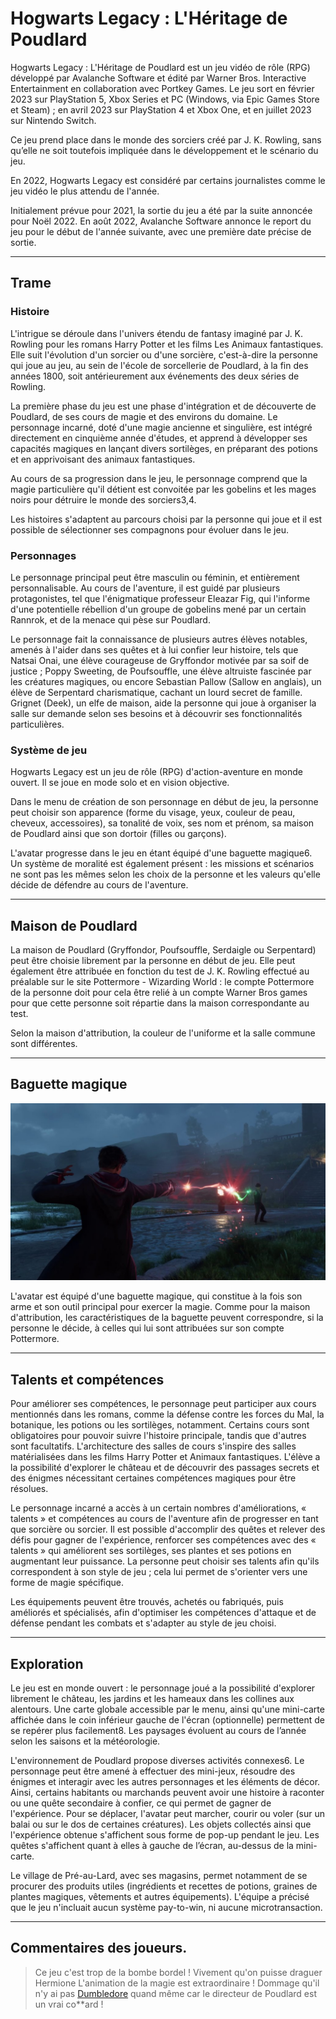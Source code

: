 # Hogwarts Legacy : L'Héritage de Poudlard



Hogwarts Legacy : L'Héritage de Poudlard est un jeu vidéo de rôle (RPG) développé par Avalanche Software et édité par Warner Bros. Interactive Entertainment en collaboration avec Portkey Games. Le jeu sort en février 2023 sur PlayStation 5, Xbox Series et PC (Windows, via Epic Games Store et Steam) ; en avril 2023 sur PlayStation 4 et Xbox One, et en juillet 2023 sur Nintendo Switch.

Ce jeu prend place dans le monde des sorciers créé par J. K. Rowling, sans qu’elle ne soit toutefois impliquée dans le développement et le scénario du jeu.

En 2022, Hogwarts Legacy est considéré par certains journalistes comme le jeu vidéo le plus attendu de l'année.

Initialement prévue pour 2021, la sortie du jeu a été par la suite annoncée pour Noël 2022. En août 2022, Avalanche Software annonce le report du jeu pour le début de l'année suivante, avec une première date précise de sortie. 

---

## Trame

### Histoire

L'intrigue se déroule dans l'univers étendu de fantasy imaginé par J. K. Rowling pour les romans Harry Potter et les films Les Animaux fantastiques. Elle suit l'évolution d'un sorcier ou d'une sorcière, c'est-à-dire la personne qui joue au jeu, au sein de l'école de sorcellerie de Poudlard, à la fin des années 1800, soit antérieurement aux événements des deux séries de Rowling.

La première phase du jeu est une phase d'intégration et de découverte de Poudlard, de ses cours de magie et des environs du domaine. Le personnage incarné, doté d'une magie ancienne et singulière, est intégré directement en cinquième année d'études, et apprend à développer ses capacités magiques en lançant divers sortilèges, en préparant des potions et en apprivoisant des animaux fantastiques.

Au cours de sa progression dans le jeu, le personnage comprend que la magie particulière qu'il détient est convoitée par les gobelins et les mages noirs pour détruire le monde des sorciers3,4.

Les histoires s'adaptent au parcours choisi par la personne qui joue et il est possible de sélectionner ses compagnons pour évoluer dans le jeu.

### Personnages

Le personnage principal peut être masculin ou féminin, et entièrement personnalisable. Au cours de l'aventure, il est guidé par plusieurs protagonistes, tel que l'énigmatique professeur Eleazar Fig, qui l'informe d'une potentielle rébellion d'un groupe de gobelins mené par un certain Rannrok, et de la menace qui pèse sur Poudlard.

Le personnage fait la connaissance de plusieurs autres élèves notables, amenés à l'aider dans ses quêtes et à lui confier leur histoire, tels que Natsai Onai, une élève courageuse de Gryffondor motivée par sa soif de justice ; Poppy Sweeting, de Poufsouffle, une élève altruiste fascinée par les créatures magiques, ou encore Sebastian Pallow (Sallow en anglais), un élève de Serpentard charismatique, cachant un lourd secret de famille. Grignet (Deek), un elfe de maison, aide la personne qui joue à organiser la salle sur demande selon ses besoins et à découvrir ses fonctionnalités particulières.

### Système de jeu

Hogwarts Legacy est un jeu de rôle (RPG) d'action-aventure en monde ouvert. Il se joue en mode solo et en vision objective.

Dans le menu de création de son personnage en début de jeu, la personne peut choisir son apparence (forme du visage, yeux, couleur de peau, cheveux, accessoires), sa tonalité de voix, ses nom et prénom, sa maison de Poudlard ainsi que son dortoir (filles ou garçons).

L'avatar progresse dans le jeu en étant équipé d'une baguette magique6. Un système de moralité est également présent : les missions et scénarios ne sont pas les mêmes selon les choix de la personne et les valeurs qu'elle décide de défendre au cours de l'aventure.

---

## Maison de Poudlard



La maison de Poudlard (Gryffondor, Poufsouffle, Serdaigle ou Serpentard) peut être choisie librement par la personne en début de jeu. Elle peut également être attribuée en fonction du test de J. K. Rowling effectué au préalable sur le site Pottermore - Wizarding World : le compte Pottermore de la personne doit pour cela être relié à un compte Warner Bros games pour que cette personne soit répartie dans la maison correspondante au test.

Selon la maison d'attribution, la couleur de l'uniforme et la salle commune sont différentes.

---

## Baguette magique

![Baguette magique](img/Baguette-magique.jpg)

L'avatar est équipé d'une baguette magique, qui constitue à la fois son arme et son outil principal pour exercer la magie. Comme pour la maison d'attribution, les caractéristiques de la baguette peuvent correspondre, si la personne le décide, à celles qui lui sont attribuées sur son compte Pottermore.

---

## Talents et compétences

Pour améliorer ses compétences, le personnage peut participer aux cours mentionnés dans les romans, comme la défense contre les forces du Mal, la botanique, les potions ou les sortilèges, notamment. Certains cours sont obligatoires pour pouvoir suivre l'histoire principale, tandis que d'autres sont facultatifs. L'architecture des salles de cours s'inspire des salles matérialisées dans les films Harry Potter et Animaux fantastiques. L'élève a la possibilité d'explorer le château et de découvrir des passages secrets et des énigmes nécessitant certaines compétences magiques pour être résolues.

Le personnage incarné a accès à un certain nombres d'améliorations, « talents » et compétences au cours de l'aventure afin de progresser en tant que sorcière ou sorcier. Il est possible d'accomplir des quêtes et relever des défis pour gagner de l'expérience, renforcer ses compétences avec des « talents » qui améliorent ses sortilèges, ses plantes et ses potions en augmentant leur puissance. La personne peut choisir ses talents afin qu'ils correspondent à son style de jeu ; cela lui permet de s'orienter vers une forme de magie spécifique.

Les équipements peuvent être trouvés, achetés ou fabriqués, puis améliorés et spécialisés, afin d'optimiser les compétences d'attaque et de défense pendant les combats et s'adapter au style de jeu choisi.

---

## Exploration

Le jeu est en monde ouvert : le personnage joué a la possibilité d'explorer librement le château, les jardins et les hameaux dans les collines aux alentours. Une carte globale accessible par le menu, ainsi qu'une mini-carte affichée dans le coin inférieur gauche de l'écran (optionnelle) permettent de se repérer plus facilement8. Les paysages évoluent au cours de l’année selon les saisons et la météorologie.

L'environnement de Poudlard propose diverses activités connexes6. Le personnage peut être amené à effectuer des mini-jeux, résoudre des énigmes et interagir avec les autres personnages et les éléments de décor. Ainsi, certains habitants ou marchands peuvent avoir une histoire à raconter ou une quête secondaire à confier, ce qui permet de gagner de l'expérience. Pour se déplacer, l'avatar peut marcher, courir ou voler (sur un balai ou sur le dos de certaines créatures). Les objets collectés ainsi que l'expérience obtenue s'affichent sous forme de pop-up pendant le jeu. Les quêtes s'affichent quant à elles à gauche de l’écran, au-dessus de la mini-carte.

Le village de Pré-au-Lard, avec ses magasins, permet notamment de se procurer des produits utiles (ingrédients et recettes de potions, graines de plantes magiques, vêtements et autres équipements). L'équipe a précisé que le jeu n'incluait aucun système pay-to-win, ni aucune microtransaction.

---

## Commentaires des joueurs.

> Ce jeu c'est trop de la bombe bordel !
> Vivement qu'on puisse draguer Hermione
> L'animation de la magie est extraordinaire !
> Dommage qu'il n'y ai pas [Dumbledore](https://fr.wikipedia.org/wiki/Albus_Dumbledore) quand même car le directeur de Poudlard est un vrai co**ard !
